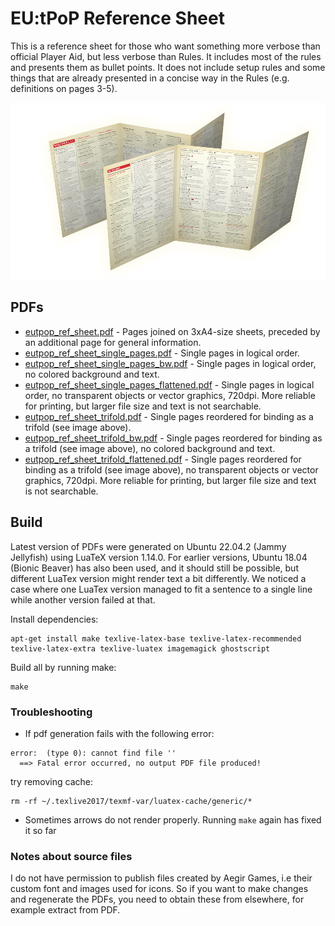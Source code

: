 # EU:tPoP Reference Sheet

This is a reference sheet for those who want something more verbose than official Player Aid, but less verbose than Rules.
It includes most of the rules and presents them as bullet points.
It does not include setup rules and some things that are already presented in a concise way in the Rules (e.g. definitions on pages 3-5).

![trifold](/src/images/trifold.png)

## PDFs

* [eutpop_ref_sheet.pdf](./pdf/eutpop_ref_sheet.pdf?raw=1) - Pages joined on 3xA4-size sheets, preceded by an additional page for general information.
* [eutpop_ref_sheet_single_pages.pdf](./pdf/eutpop_ref_sheet_single_pages.pdf?raw=1) - Single pages in logical order.
* [eutpop_ref_sheet_single_pages_bw.pdf](./pdf/eutpop_ref_sheet_single_pages_bw.pdf?raw=1) - Single pages in logical order, no colored background and text.
* [eutpop_ref_sheet_single_pages_flattened.pdf](./pdf/eutpop_ref_sheet_single_pages_flattened.pdf?raw=1) - Single pages in logical order, no transparent objects or vector graphics, 720dpi. More reliable for printing, but larger file size and text is not searchable.
* [eutpop_ref_sheet_trifold.pdf](./pdf/eutpop_ref_sheet_trifold.pdf?raw=1) - Single pages reordered for binding as a trifold (see image above).
* [eutpop_ref_sheet_trifold_bw.pdf](./pdf/eutpop_ref_sheet_trifold_bw.pdf?raw=1) - Single pages reordered for binding as a trifold (see image above), no colored background and text.
* [eutpop_ref_sheet_trifold_flattened.pdf](./pdf/eutpop_ref_sheet_trifold_flattened.pdf?raw=1) - Single pages reordered for binding as a trifold (see image above), no transparent objects or vector graphics, 720dpi. More reliable for printing, but larger file size and text is not searchable.

## Build

Latest version of PDFs were generated on Ubuntu 22.04.2 (Jammy Jellyfish) using LuaTeX version 1.14.0. For earlier versions, Ubuntu 18.04 (Bionic Beaver) has also been used, and it should still be possible, but different LuaTex version might render text a bit differently. We noticed a case where one LuaTex version managed to fit a sentence to a single line while another version failed at that.

Install dependencies:

```shell
apt-get install make texlive-latex-base texlive-latex-recommended texlive-latex-extra texlive-luatex imagemagick ghostscript
```

Build all by running make:

```shell
make
```


### Troubleshooting

* If pdf generation fails with the following error:
```
error:  (type 0): cannot find file ''
  ==> Fatal error occurred, no output PDF file produced!
```
try removing cache:
```shell
rm -rf ~/.texlive2017/texmf-var/luatex-cache/generic/*
```

* Sometimes arrows do not render properly. Running `make` again has fixed it so far

### Notes about source files

I do not have permission to publish files created by Aegir Games, i.e their custom font and images used for icons.
So if you want to make changes and regenerate the PDFs, you need to obtain these from elsewhere, for example extract from PDF.
